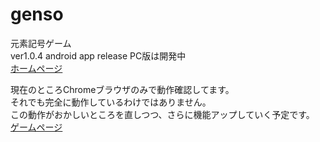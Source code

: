 # genso
元素記号ゲーム  
ver1.0.4 android app release
PC版は開発中  
[ホームページ](http://cooyou.github.io/genso/)  

現在のところChromeブラウザのみで動作確認してます。  
それでも完全に動作しているわけではありません。  
この動作がおかしいところを直しつつ、さらに機能アップしていく予定です。  
[ゲームページ](http://cooyou.github.io/genso/www/genso.html)  

